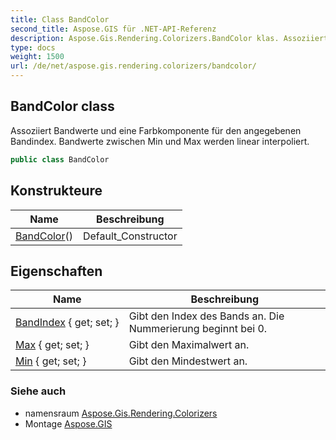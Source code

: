 ```yaml
---
title: Class BandColor
second_title: Aspose.GIS für .NET-API-Referenz
description: Aspose.Gis.Rendering.Colorizers.BandColor klas. Assoziiert Bandwerte und eine Farbkomponente für den angegebenen Bandindex. Bandwerte zwischen Min und Max werden linear interpoliert.
type: docs
weight: 1500
url: /de/net/aspose.gis.rendering.colorizers/bandcolor/
---
```

## BandColor class

Assoziiert Bandwerte und eine Farbkomponente für den angegebenen Bandindex. Bandwerte zwischen Min und Max werden linear interpoliert.

```csharp
public class BandColor
```

## Konstrukteure

| Name | Beschreibung |
| --- | --- |
| [BandColor](bandcolor/)() | Default_Constructor |

## Eigenschaften

| Name | Beschreibung |
| --- | --- |
| [BandIndex](../../aspose.gis.rendering.colorizers/bandcolor/bandindex/) { get; set; } | Gibt den Index des Bands an. Die Nummerierung beginnt bei 0. |
| [Max](../../aspose.gis.rendering.colorizers/bandcolor/max/) { get; set; } | Gibt den Maximalwert an. |
| [Min](../../aspose.gis.rendering.colorizers/bandcolor/min/) { get; set; } | Gibt den Mindestwert an. |

### Siehe auch

* namensraum [Aspose.Gis.Rendering.Colorizers](../../aspose.gis.rendering.colorizers/)
* Montage [Aspose.GIS](../../)


